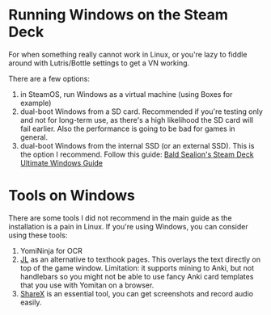 # Running Windows on the Steam Deck
For when something really cannot work in Linux, or you're lazy to fiddle around with Lutris/Bottle settings to get a VN working.  

There are a few options:
1. in SteamOS, run Windows as a virtual machine (using Boxes for example)
2. dual-boot Windows from a SD card. Recommended if you're testing only and not for long-term use, as there's a high likelihood the SD card will fail earlier.
Also the performance is going to be bad for games in general.
3. dual-boot Windows from the internal SSD (or an external SSD). This is the option I recommend. Follow this guide: [Bald Sealion's Steam Deck Ultimate Windows Guide](https://baldsealion.com/Steam-Deck-Ultimate-Windows-Guide/index.html)

# Tools on Windows
There are some tools I did not recommend in the main guide as the installation is a pain in Linux. If you're using Windows, you can consider using these tools:
1. YomiNinja for OCR
2. [JL](https://github.com/rampaa/JL) as an alternative to texthook pages. This overlays the text directly on top of the game window.
Limitation: it supports mining to Anki, but not handlebars so you might not be able to use fancy Anki card templates that you use with Yomitan on a browser.
3. [ShareX](https://getsharex.com/) is an essential tool, you can get screenshots and record audio easily.
